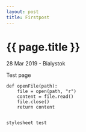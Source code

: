```yaml
---
layout: post
title: Firstpost
---
```


{{ page.title }}
================

<p class="meta">28 Mar 2019 - Bialystok</p>
<script src="css/rainbow.min.js"></script>
<link href="css/blackboard.css" rel="stylesheet">

Test page

<pre><code data-language="php">def openFile(path):
    file = open(path, "r")
    content = file.read()
    file.close()
    return content</code></pre>


<pre><code data-language="python">
stylesheet test
</code></pre>
